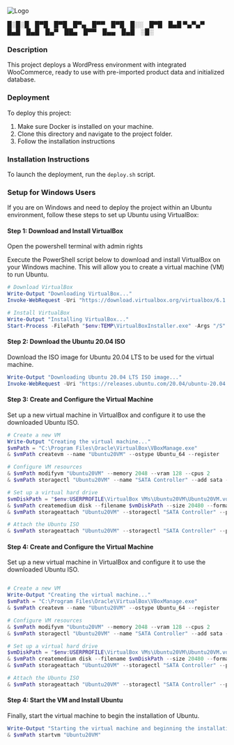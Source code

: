 
![Logo](https://i.postimg.cc/VN7xP0c7/woodeploy-Cropped-1.jpg)




█░█░█ █▀█ █▀█ █▀▄ █▀▀ █▀█ █░░ █▀█ █▄█
▀▄▀▄▀ █▄█ █▄█ █▄▀ ██▄ █▀▀ █▄▄ █▄█ ░█░

### Description
This project deploys a WordPress environment with integrated WooCommerce, ready to use with pre-imported product data and initialized database.

### Deployment
To deploy this project:
1. Make sure Docker is installed on your machine.
2. Clone this directory and navigate to the project folder.
3. Follow the installation instructions


### Installation Instructions

To launch the deployment, run the `deploy.sh` script.

### Setup for Windows Users
If you are on Windows and need to deploy the project within an Ubuntu environment, follow these steps to set up Ubuntu using VirtualBox:

#### Step 1: Download and Install VirtualBox

Open the powershell terminal with admin rights

Execute the PowerShell script below to download and install VirtualBox on your Windows machine. This will allow you to create a virtual machine (VM) to run Ubuntu.

```powershell
# Download VirtualBox
Write-Output "Downloading VirtualBox..."
Invoke-WebRequest -Uri "https://download.virtualbox.org/virtualbox/6.1.34/VirtualBox-6.1.34-150636-Win.exe" -OutFile "$env:TEMP\VirtualBoxInstaller.exe"

# Install VirtualBox
Write-Output "Installing VirtualBox..."
Start-Process -FilePath "$env:TEMP\VirtualBoxInstaller.exe" -Args "/S" -Wait

```

#### Step 2: Download the Ubuntu 20.04 ISO

Download the ISO image for Ubuntu 20.04 LTS to be used for the virtual machine.

```powershell
Write-Output "Downloading Ubuntu 20.04 LTS ISO image..."
Invoke-WebRequest -Uri "https://releases.ubuntu.com/20.04/ubuntu-20.04.4-live-server-amd64.iso" -OutFile "$env:TEMP\ubuntu-20.04.4-live-server-amd64.iso"
```

####  Step 3: Create and Configure the Virtual Machine

Set up a new virtual machine in VirtualBox and configure it to use the downloaded Ubuntu ISO.

```powershell
# Create a new VM
Write-Output "Creating the virtual machine..."
$vmPath = "C:\Program Files\Oracle\VirtualBox\VBoxManage.exe"
& $vmPath createvm --name "Ubuntu20VM" --ostype Ubuntu_64 --register

# Configure VM resources
& $vmPath modifyvm "Ubuntu20VM" --memory 2048 --vram 128 --cpus 2
& $vmPath storagectl "Ubuntu20VM" --name "SATA Controller" --add sata --controller IntelAHCI

# Set up a virtual hard drive
$vmDiskPath = "$env:USERPROFILE\VirtualBox VMs\Ubuntu20VM\Ubuntu20VM.vdi"
& $vmPath createmedium disk --filename $vmDiskPath --size 20480 --format VDI
& $vmPath storageattach "Ubuntu20VM" --storagectl "SATA Controller" --port 0 --device 0 --type hdd --medium $vmDiskPath

# Attach the Ubuntu ISO
& $vmPath storageattach "Ubuntu20VM" --storagectl "SATA Controller" --port 1 --device 0 --type dvddrive --medium "$env:TEMP\ubuntu-20.04.4-live-server-amd64.iso"

```

####  Step 4: Create and Configure the Virtual Machine

Set up a new virtual machine in VirtualBox and configure it to use the downloaded Ubuntu ISO.

```powershell

# Create a new VM
Write-Output "Creating the virtual machine..."
$vmPath = "C:\Program Files\Oracle\VirtualBox\VBoxManage.exe"
& $vmPath createvm --name "Ubuntu20VM" --ostype Ubuntu_64 --register

# Configure VM resources
& $vmPath modifyvm "Ubuntu20VM" --memory 2048 --vram 128 --cpus 2
& $vmPath storagectl "Ubuntu20VM" --name "SATA Controller" --add sata --controller IntelAHCI

# Set up a virtual hard drive
$vmDiskPath = "$env:USERPROFILE\VirtualBox VMs\Ubuntu20VM\Ubuntu20VM.vdi"
& $vmPath createmedium disk --filename $vmDiskPath --size 20480 --format VDI
& $vmPath storageattach "Ubuntu20VM" --storagectl "SATA Controller" --port 0 --device 0 --type hdd --medium $vmDiskPath

# Attach the Ubuntu ISO
& $vmPath storageattach "Ubuntu20VM" --storagectl "SATA Controller" --port 1 --device 0 --type dvddrive --medium "$env:TEMP\ubuntu-20.04.4-live-server-amd64.iso"

``` 
####  Step 4: Start the VM and Install Ubuntu

Finally, start the virtual machine to begin the installation of Ubuntu.

```powerShell
Write-Output "Starting the virtual machine and beginning the installation of Ubuntu..."
& $vmPath startvm "Ubuntu20VM"
```
